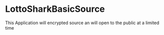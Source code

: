 # LottoSharkBasicSource
This Application will encrypted source an will open to the public at a limited time
